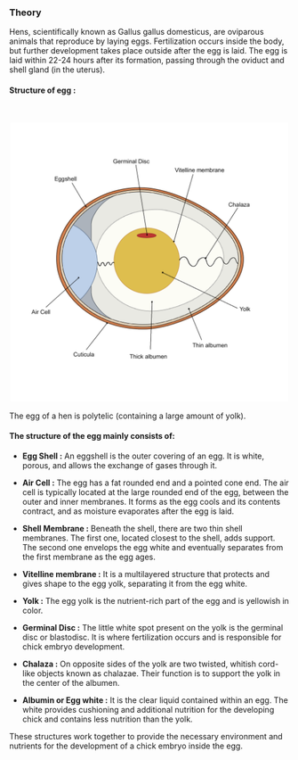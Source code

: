 ### Theory

Hens, scientifically known as Gallus gallus domesticus, are oviparous animals that reproduce by laying eggs. Fertilization occurs inside the body, but further development takes place outside after the egg is laid. The egg is laid within 22-24 hours after its formation, passing through the oviduct and shell gland (in the uterus).

#### Structure of egg :

<br><div style="text-align: center;"><img src="images/img1.png" width="500" height="500"></div>

The egg of a hen is polytelic (containing a large amount of yolk).


#### The structure of the egg mainly consists of:

* <b>Egg Shell :</b> An eggshell is the outer covering of an egg. It is white, porous, and allows the exchange of gases through it.

* <b>Air Cell :</b> The egg has a fat rounded end and a pointed cone end. The air cell is typically located at the large rounded end of the egg, between the outer and inner membranes. It forms as the egg cools and its contents contract, and as moisture evaporates after the egg is laid.

* <b>Shell Membrane :</b> Beneath the shell, there are two thin shell membranes. The first one, located closest to the shell, adds support. The second one envelops the egg white and eventually separates from the first membrane as the egg ages.

* <b>Vitelline membrane :</b> It is a multilayered structure that protects and gives shape to the egg yolk, separating it from the egg white.

* <b>Yolk :</b> The egg yolk is the nutrient-rich part of the egg and is yellowish in color.

* <b>Germinal Disc :</b> The little white spot present on the yolk is the germinal disc or blastodisc. It is where fertilization occurs and is responsible for chick embryo development.

* <b>Chalaza :</b> On opposite sides of the yolk are two twisted, whitish cord-like objects known as chalazae. Their function is to support the yolk in the center of the albumen.

* <b>Albumin or Egg white :</b> It is the clear liquid contained within an egg. The white provides cushioning and additional nutrition for the developing chick and contains less nutrition than the yolk.

These structures work together to provide the necessary environment and nutrients for the development of a chick embryo inside the egg.
